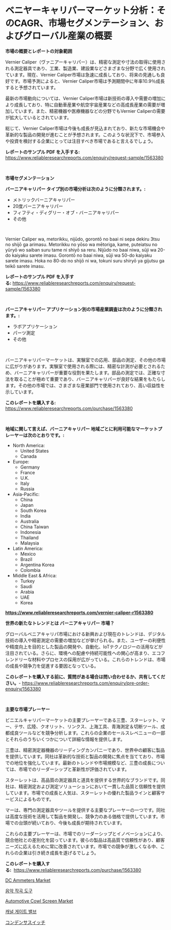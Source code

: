 <p><h1>ベニヤーキャリパーマーケット分析：そのCAGR、市場セグメンテーション、およびグローバル産業の概要</h1></p><p><strong>市場の概要とレポートの対象範囲</strong></p>
<p><p>Vernier Caliper（ヴァニアーキャリパー）は、精密な測定や寸法の取得に使用される測定器具であり、工業、製造業、建設業などさまざまな分野で広く使用されています。現在、Vernier Caliper市場は急速に成長しており、将来の見通しも良好です。市場予測によると、Vernier Caliper市場は予測期間中に年率10.9％成長すると予想されています。</p><p>最新の市場動向については、Vernier Caliper市場は新技術の導入や需要の増加により成長しており、特に自動車産業や航空宇宙産業などの高成長産業の需要が増加しています。また、精密機器や医療機器などの分野でもVernier Caliperの需要が拡大しているとされています。</p><p>総じて、Vernier Caliper市場は今後も成長が見込まれており、新たな市場機会や革新的な製品の開発が進むことが予想されます。このような状況下で、市場参入や投資を検討する企業にとっては注目すべき市場であると言えるでしょう。</p></p>
<p><strong>レポートのサンプル PDF を入手する:</strong> <a href="https://www.reliableresearchreports.com/enquiry/request-sample/1563380">https://www.reliableresearchreports.com/enquiry/request-sample/1563380</a></p>
<p>&nbsp;</p>
<p><strong>市場セグメンテーション</strong></p>
<p><strong>バーニアキャリパー タイプ別の市場分析は次のように分類されます。:</strong></p>
<p><ul><li>メトリックバーニアキャリパー</li><li>20度バーニアキャリパー</li><li>フィフティ・ディグリー・オブ・バーニアキャリパー</li><li>その他</li></ul></p>
<p>&nbsp;</p>
<p><p>Vernier Caliper wa, metorikku, nijūdo, gorontō no baai ni sepa dekiru 3tsu no shijō ga arimasu. Metorikku no yōso wa mētoriga, kame, puteiatsu no yūryō wo saiban suru tame ni shiyō sa reru. Nijūdo no baai niwa, sūji wa 20-do kaiyaku sarete imasu. Gorontō no baai niwa, sūji wa 50-do kaiyaku sarete imasu. Hoka no 80-do no shijō ni wa, tokuni suru shiryō ya gijutsu ga teikō sarete imasu.</p></p>
<p><strong>レポートのサンプル PDF を入手する:</strong>&nbsp;<a href="https://www.reliableresearchreports.com/enquiry/request-sample/1563380">https://www.reliableresearchreports.com/enquiry/request-sample/1563380</a></p>
<p>&nbsp;</p>
<p><strong> バーニアキャリパー アプリケーション別の市場産業調査は次のように分類されます。:</strong></p>
<p><ul><li>ラボアプリケーション</li><li>パーツ測定</li><li>その他</li></ul></p>
<p>&nbsp;</p>
<p><p>バーニアキャリパーマーケットは、実験室での応用、部品の測定、その他の市場に広がりがあります。実験室で使用される際には、精密な計測が必要とされるため、バーニアキャリパーが重要な役割を果たします。部品の測定では、正確な寸法を取ることが極めて重要であり、バーニアキャリパーが良好な結果をもたらします。その他の市場では、さまざまな産業部門で使用されており、高い収益性を示しています。</p></p>
<p><strong>このレポートを購入する:</strong>&nbsp; <a href="https://www.reliableresearchreports.com/purchase/1563380">https://www.reliableresearchreports.com/purchase/1563380</a></p>
<p>&nbsp;</p>
<p><strong>地域に関して言えば、バーニアキャリパー 地域ごとに利用可能なマーケットプレーヤーは次のとおりです。:</strong></p>
<p><ul>
    <li>
        North America:
        <ul>
            <li>United States</li>
            <li>Canada</li>
        </ul>
    </li>
    <li>
        Europe:
        <ul>
            <li>Germany</li>
            <li>France</li>
            <li>U.K.</li>
            <li>Italy</li>
            <li>Russia</li>
        </ul>
    </li>
    <li>
        Asia-Pacific:
        <ul>
            <li>China</li>
            <li>Japan</li>
            <li>South Korea</li>
            <li>India</li>
            <li>Australia</li>
            <li>China Taiwan</li>
            <li>Indonesia</li>
            <li>Thailand</li>
            <li>Malaysia</li>
        </ul>
    </li>
    <li>
        Latin America:
        <ul>
            <li>Mexico</li>
            <li>Brazil</li>
            <li>Argentina Korea</li>
            <li>Colombia</li>
        </ul>
    </li>
    <li>
        Middle East & Africa:
        <ul>
            <li>Turkey</li>
            <li>Saudi</li>
            <li>Arabia</li>
            <li>UAE</li>
            <li>Korea</li>
        </ul>
    </li>
    </ul></p>
<p><strong><a href="https://www.reliableresearchreports.com/vernier-caliper-r1563380">https://www.reliableresearchreports.com/vernier-caliper-r1563380</a></strong>&nbsp;</p>
<p><strong>世界の新たなトレンドとは バーニアキャリパー 市場？</strong></p>
<p><p>グローバルベニアキャリパ市場における新興および現在のトレンドは、デジタル技術の導入や精密測定の需要の増加などが挙げられる。また、ユーザーの利便性や精度向上を目的とした製品の開発や、自動化、IoTテクノロジーの活用などが注目されている。さらに、環境への配慮や持続可能性への関心が高まり、エコフレンドリーな材料やプロセスの採用が広がっている。これらのトレンドは、市場の成長や競争力を促進する要因となっている。</p></p>
<p><strong>このレポートを購入する前に、質問がある場合は問い合わせるか、共有してください。</strong>- <a href="https://www.reliableresearchreports.com/enquiry/pre-order-enquiry/1563380">https://www.reliableresearchreports.com/enquiry/pre-order-enquiry/1563380</a></p>
<p>&nbsp;</p>
<p><strong>主要な市場プレーヤー</strong></p>
<p><p>ビニエルキャリパーマーケットの主要プレーヤーである三豊、スターレット、マー、テサ、広陸、クオリット、リンクス、上海工具、青海測定＆切断ツール、成都成良ツールなどを競争分析します。これらの企業のセールスレベニューの一部とそれらのうちいくつかについて詳細な情報を提供します。</p><p>三豊は、精密測定器機器のリーディングカンパニーであり、世界中の顧客に製品を提供しています。同社は革新的な技術と製品の開発に焦点を当てており、市場での地位を強化しています。最新のトレンドや市場規模など、三豊の成長については、市場でのリーダーシップと革新性が評価されています。</p><p>スターレットは、高品質の測定器具と道具を提供する世界的なブランドです。同社は、精密測定および測定ソリューションにおいて一貫した品質と信頼性を提供しています。市場での成長と人気は、スターレットの優れた製品ラインと顧客サービスによるものです。</p><p>マーは、専門の測定器具やツールを提供する主要なプレーヤーの一つです。同社は高度な技術を活用して製品を開発し、競争力のある価格で提供しています。市場での台頭が続いており、今後も成長が期待されています。</p><p>これらの主要プレーヤーは、市場でのリーダーシップとイノベーションにより、競合他社との差別化を図っています。彼らの製品は高品質で信頼性があり、顧客ニーズに応えるために常に改善されています。市場での競争が激しくなる中、これらの企業は引き続き成長を遂げるでしょう。</p></p>
<p><strong>このレポートを購入する:</strong>&nbsp;&nbsp;<a href="https://www.reliableresearchreports.com/purchase/1563380">https://www.reliableresearchreports.com/purchase/1563380</a></p>
<p><p><a href="https://www.linkedin.com/pulse/dc-ammeters-market-report-reveals-latest-trends-growth-6w3yc">DC Ammeters Market</a></p><p><a href="https://github.com/novabrown3/Market-Research-Report-List-1/blob/main/445301464253.md">음악 작곡 도구</a></p><p><a href="https://github.com/edytherolanlouisejk1miz0wig/Market-Research-Report-List-2/blob/main/automotive-cowl-screen-market.md">Automotive Cowl Screen Market</a></p><p><a href="https://medium.com/@jeralderzog65756e/%EC%B1%84%EB%84%90-%EA%B2%8C%EC%9D%B4%ED%8A%B8-%EB%B0%B8%EB%B8%8C-%EC%8B%9C%EC%9E%A5-%EC%84%B1%EA%B3%B5%EC%A0%81%EC%9D%B8-%EB%B9%84%EC%A6%88%EB%8B%88%EC%8A%A4-%EC%A0%84%EB%9E%B5%EC%9D%98-%ED%95%B5%EC%8B%AC-2031%EB%85%84%EA%B9%8C%EC%A7%80-%EC%98%88%EC%B8%A1-647040315e80">캐널 게이트 밸브</a></p><p><a href="https://github.com/RudyBoyer2017/Market-Research-Report-List-1/blob/main/254669565689.md">コンデンサスイッチ</a></p></p>
